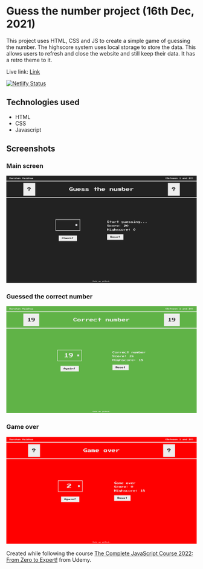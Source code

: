 # Guess the number project (16th Dec, 2021)

This project uses HTML, CSS and JS to create a simple game of guessing the number. The highscore system uses local storage to store the data. This allows users to refresh and close the website and still keep their data. It has a retro theme to it.

Live link: [Link](https://gtn.darshanvaishya.xyz/)

[![Netlify Status](https://api.netlify.com/api/v1/badges/73e16627-8917-4358-b7ac-d666cdd1f5ff/deploy-status)](https://app.netlify.com/sites/jolly-ardinghelli-33ad9b/deploys)

## Technologies used

- HTML
- CSS
- Javascript

## Screenshots

### Main screen

![Main screen](./img/main.png)

### Guessed the correct number

![Correct number](./img/victory.png)

### Game over

![Game over](./img/game_over.png)

Created while following the course [The Complete JavaScript Course 2022: From Zero to Expert!](https://www.udemy.com/course/the-complete-javascript-course/) from Udemy.
